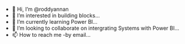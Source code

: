 - 👋 Hi, I’m @roddyannan
- 👀 I’m interested in building blocks...
- 🌱 I’m currently learning Power BI...
- 💞️ I’m looking to collaborate on intergrating Systems with Power BI...
- 📫 How to reach me -by email...

<!---
roddyannan/roddyannan is a ✨ special ✨ repository because its `README.md` (this file) appears on your GitHub profile.
You can click the Preview link to take a look at your changes.
--->
